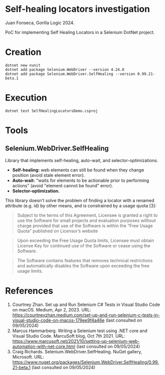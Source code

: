 # Self-healing locators investigation
Juan Fonseca, Gorilla Logic 2024.

PoC for implementing Self Healing Locators in a Selenium DotNet project.

# Creation
```
dotnet new nunit
dotnet add package Selenium.WebDriver --version 4.24.0
dotnet add package Selenium.WebDriver.SelfHealing --version 0.99.21-beta.1
```

# Execution
```
dotnet test SelfHealingLocatorsDemo.csproj
```

# Tools
## Selenium.WebDriver.SelfHealing
Library that implements self-healing, auto-wait, and selector-optimizations. 
* **Self-healing:** web elements can still be found when they change position (avoid stale element error).
* **Auto-wait:** "waits for elements to be actionable prior to performing actions" (avoid "element cannot be found" error).
* **Selector-optimization.**

This library doesn't solve the problem of finding a locator with a renamed attribute (e.g. id) by other means, and is constrained by a usage quota [3]:

> Subject to the terms of this Agreement, Licensee is granted a right to use the Software for small projects and evaluation purposes without charge provided that use of the Software is within the “Free Usage Quota” published on Licensor’s website

> Upon exceeding the Free Usage Quota limits, Licensee must obtain License Key for continued use of the Software or cease using the Software.

> The Software contains features that removes technical restrictions and automatically disables the Software upon exceeding the free usage limits.


# References
1. Courtney Zhan. Set up and Run Selenium C# Tests in Visual Studio Code on macOS. Medium, Apr 2, 2023. URL: https://courtneyzhan.medium.com/set-up-and-run-selenium-c-tests-in-visual-studio-code-on-macos-179ee9f4a46e (last consulted on 09/05/2024)
2. Marcus Hammarberg. Writing a Selenium test using .NET core and Visual Studio Code. MarcuSoft blog, Oct 7th 2021. URL: https://www.marcusoft.net/2021/10/setting-up-selenium-web-automation-with-net-core.html (last consulted on 09/05/2024)
3. Craig Richards. Selenium.WebDriver.SelfHealing. NuGet gallery, Microsoft. URL: https://www.nuget.org/packages/Selenium.WebDriver.SelfHealing/0.99.21-beta.1 (last consulted on 09/05/2024)
